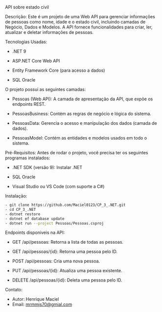 API sobre estado civil

Descrição: Este é um projeto de uma Web API para gerenciar informações de pessoas como nome, idade e o estado civil, incluindo camadas de Negócio, Dados e Modelos. 
A API fornece funcionalidades para criar, ler, atualizar e deletar informações de pessoas.


Tecnologias Usadas:
 - .NET 9
   
 - ASP.NET Core Web API

 - Entity Framework Core (para acesso a dados)

 - SQL Oracle

   
O projeto possui as seguintes camadas:

 - Pessoas (Web API): A camada de apresentação da API, que expõe os endpoints REST.

 - PessoasBusiness: Contém as regras de negócio e lógica do sistema.

 - PessoasData: Gerencia o acesso e manipulação dos dados (camada de dados).

 - PessoasModel: Contém as entidades e modelos usados em todo o sistema.


Pré-Requisitos:
Antes de rodar o projeto, você precisa ter os seguintes programas instalados:

 - .NET SDK (versão 9): Instalar .NET

 - SQL Oracle

 - Visual Studio ou VS Code (com suporte a C#)


Instalação:

  ```bash 
  - git clone https://github.com/Maciel0123/CP_3_.NET.git
  - cd CP_3_.NET
  - dotnet restore
  - dotnet ef database update
  - dotnet run --project Pessoas/Pessoas.csproj
   ```


Endpoints disponiveis na API:

 - GET /api/pessoas: Retorna a lista de todas as pessoas.

 - GET /api/pessoas/{id}: Retorna uma pessoa pelo ID.

 - POST /api/pessoas: Cria uma nova pessoa.

 - PUT /api/pessoas/{id}: Atualiza uma pessoa existente.

 - DELETE /api/pessoas/{id}: Deleta uma pessoa pelo ID.

Contato:
 - Autor: Henrique Maciel
 - Email: mrmmjs70@gmial.com
